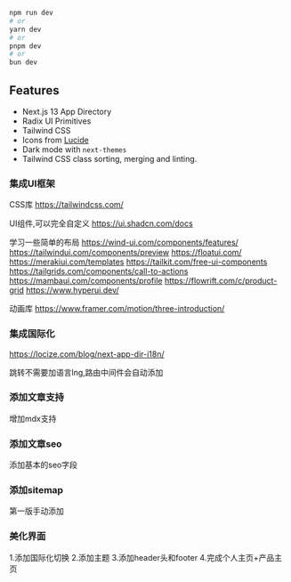 
```bash
npm run dev
# or
yarn dev
# or
pnpm dev
# or
bun dev
```


## Features

- Next.js 13 App Directory
- Radix UI Primitives
- Tailwind CSS
- Icons from [Lucide](https://lucide.dev)
- Dark mode with `next-themes`
- Tailwind CSS class sorting, merging and linting.

### 集成UI框架



CSS库
https://tailwindcss.com/


UI组件,可以完全自定义
https://ui.shadcn.com/docs


学习一些简单的布局
https://wind-ui.com/components/features/
https://tailwindui.com/components/preview
https://floatui.com/
https://merakiui.com/templates
https://tailkit.com/free-ui-components
https://tailgrids.com/components/call-to-actions
https://mambaui.com/components/profile
https://flowrift.com/c/product-grid
https://www.hyperui.dev/



动画库
https://www.framer.com/motion/three-introduction/

### 集成国际化

https://locize.com/blog/next-app-dir-i18n/


跳转不需要加语言lng,路由中间件会自动添加
<Link href={`/second-page`}></Link>


### 添加文章支持
增加mdx支持

### 添加文章seo
添加基本的seo字段

### 添加sitemap
第一版手动添加

### 美化界面
1.添加国际化切换
2.添加主题
3.添加header头和footer
4.完成个人主页+产品主页

